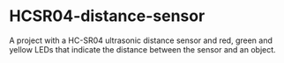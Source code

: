 # HCSR04-distance-sensor
A project with a HC-SR04 ultrasonic distance sensor and red, green and yellow LEDs that indicate the distance between the sensor and an object.
